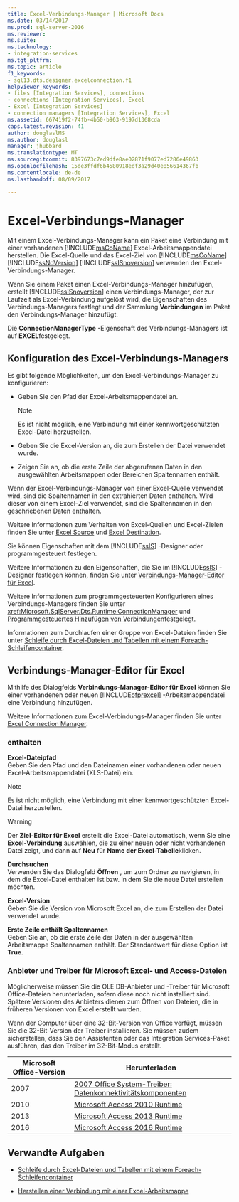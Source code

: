 ```yaml
---
title: Excel-Verbindungs-Manager | Microsoft Docs
ms.date: 03/14/2017
ms.prod: sql-server-2016
ms.reviewer: 
ms.suite: 
ms.technology:
- integration-services
ms.tgt_pltfrm: 
ms.topic: article
f1_keywords:
- sql13.dts.designer.excelconnection.f1
helpviewer_keywords:
- files [Integration Services], connections
- connections [Integration Services], Excel
- Excel [Integration Services]
- connection managers [Integration Services], Excel
ms.assetid: 667419f2-74fb-4b50-b963-9197d1368cda
caps.latest.revision: 41
author: douglaslMS
ms.author: douglasl
manager: jhubbard
ms.translationtype: MT
ms.sourcegitcommit: 8397673c7ed9dfe8ae02871f9077ed7286e49863
ms.openlocfilehash: 15de3ffdf6b4580918edf3a29d40e856614367fb
ms.contentlocale: de-de
ms.lasthandoff: 08/09/2017

---
```

# <a name="excel-connection-manager"></a>Excel-Verbindungs-Manager
  Mit einem Excel-Verbindungs-Manager kann ein Paket eine Verbindung mit einer vorhandenen [!INCLUDE[msCoName](../../includes/msconame-md.md)] Excel-Arbeitsmappendatei herstellen. Die Excel-Quelle und das Excel-Ziel von [!INCLUDE[msCoName](../../includes/msconame-md.md)] [!INCLUDE[ssNoVersion](../../includes/ssnoversion-md.md)] [!INCLUDE[ssISnoversion](../../includes/ssisnoversion-md.md)] verwenden den Excel-Verbindungs-Manager.  
  
 Wenn Sie einem Paket einen Excel-Verbindungs-Manager hinzufügen, erstellt [!INCLUDE[ssISnoversion](../../includes/ssisnoversion-md.md)] einen Verbindungs-Manager, der zur Laufzeit als Excel-Verbindung aufgelöst wird, die Eigenschaften des Verbindungs-Managers festlegt und der Sammlung **Verbindungen** im Paket den Verbindungs-Manager hinzufügt.  
  
 Die **ConnectionManagerType** -Eigenschaft des Verbindungs-Managers ist auf **EXCEL**festgelegt.  
  
## <a name="configuration-of-the-excel-connection-manager"></a>Konfiguration des Excel-Verbindungs-Managers  
 Es gibt folgende Möglichkeiten, um den Excel-Verbindungs-Manager zu konfigurieren:  
  
-   Geben Sie den Pfad der Excel-Arbeitsmappendatei an.  
  
    > [!NOTE]  
    >  Es ist nicht möglich, eine Verbindung mit einer kennwortgeschützten Excel-Datei herzustellen.  
  
-   Geben Sie die Excel-Version an, die zum Erstellen der Datei verwendet wurde.  
  
-   Zeigen Sie an, ob die erste Zeile der abgerufenen Daten in den ausgewählten Arbeitsmappen oder Bereichen Spaltennamen enthält.  
  
 Wenn der Excel-Verbindungs-Manager von einer Excel-Quelle verwendet wird, sind die Spaltennamen in den extrahierten Daten enthalten. Wird dieser von einem Excel-Ziel verwendet, sind die Spaltennamen in den geschriebenen Daten enthalten.  
  
 Weitere Informationen zum Verhalten von Excel-Quellen und Excel-Zielen finden Sie unter [Excel Source](../../integration-services/data-flow/excel-source.md) und [Excel Destination](../../integration-services/data-flow/excel-destination.md).  
  
 Sie können Eigenschaften mit dem [!INCLUDE[ssIS](../../includes/ssis-md.md)] -Designer oder programmgesteuert festlegen.  
  
 Weitere Informationen zu den Eigenschaften, die Sie im [!INCLUDE[ssIS](../../includes/ssis-md.md)] -Designer festlegen können, finden Sie unter [Verbindungs-Manager-Editor für Excel](../../integration-services/connection-manager/excel-connection-manager-editor.md).  
  
 Weitere Informationen zum programmgesteuerten Konfigurieren eines Verbindungs-Managers finden Sie unter <xref:Microsoft.SqlServer.Dts.Runtime.ConnectionManager> und [Programmgesteuertes Hinzufügen von Verbindungen](../../integration-services/building-packages-programmatically/adding-connections-programmatically.md)festgelegt.  
  
 Informationen zum Durchlaufen einer Gruppe von Excel-Dateien finden Sie unter [Schleife durch Excel-Dateien und Tabellen mit einem Foreach-Schleifencontainer](../../integration-services/control-flow/loop-through-excel-files-and-tables-by-using-a-foreach-loop-container.md).  
  
## <a name="excel-connection-manager-editor"></a>Verbindungs-Manager-Editor für Excel
  Mithilfe des Dialogfelds **Verbindungs-Manager-Editor für Excel** können Sie einer vorhandenen oder neuen [!INCLUDE[ofprexcel](../../includes/ofprexcel-md.md)] -Arbeitsmappendatei eine Verbindung hinzufügen.  
  
 Weitere Informationen zum Excel-Verbindungs-Manager finden Sie unter [Excel Connection Manager](../../integration-services/connection-manager/excel-connection-manager.md).  
  
### <a name="options"></a>enthalten  
 **Excel-Dateipfad**  
 Geben Sie den Pfad und den Dateinamen einer vorhandenen oder neuen Excel-Arbeitsmappendatei (XLS-Datei) ein.  
  
> [!NOTE]  
>  Es ist nicht möglich, eine Verbindung mit einer kennwortgeschützten Excel-Datei herzustellen.  
  
> [!WARNING]  
>  Der **Ziel-Editor für Excel** erstellt die Excel-Datei automatisch, wenn Sie eine **Excel-Verbindung** auswählen, die zu einer neuen oder nicht vorhandenen Datei zeigt, und dann auf **Neu** für **Name der Excel-Tabelle**klicken.  
  
 **Durchsuchen**  
 Verwenden Sie das Dialogfeld **Öffnen** , um zum Ordner zu navigieren, in dem die Excel-Datei enthalten ist bzw. in dem Sie die neue Datei erstellen möchten.  
  
 **Excel-Version**  
 Geben Sie die Version von Microsoft Excel an, die zum Erstellen der Datei verwendet wurde.  
  
 **Erste Zeile enthält Spaltennamen**  
 Geben Sie an, ob die erste Zeile der Daten in der ausgewählten Arbeitsmappe Spaltennamen enthält. Der Standardwert für diese Option ist **True**.  
  
### <a name="providers-and-drivers-for-microsoft-excel-and-access-file"></a>Anbieter und Treiber für Microsoft Excel- und Access-Dateien  
 Möglicherweise müssen Sie die OLE DB-Anbieter und -Treiber für Microsoft Office-Dateien herunterladen, sofern diese noch nicht installiert sind. Spätere Versionen des Anbieters dienen zum Öffnen von Dateien, die in früheren Versionen von Excel erstellt wurden.  
  
 Wenn der Computer über eine 32-Bit-Version von Office verfügt, müssen Sie die 32-Bit-Version der Treiber installieren. Sie müssen zudem sicherstellen, dass Sie den Assistenten oder das Integration Services-Paket ausführen, das den Treiber im 32-Bit-Modus erstellt.  
  
|Microsoft Office-Version|Herunterladen|  
|------------------------------|--------------|  
|2007|[2007 Office System-Treiber: Datenkonnektivitätskomponenten](https://www.microsoft.com/download/details.aspx?id=23734)|  
|2010|[Microsoft Access 2010 Runtime](https://www.microsoft.com/download/details.aspx?id=10910)|  
|2013|[Microsoft Access 2013 Runtime](http://www.microsoft.com/download/details.aspx?id=39358)|  
|2016|[Microsoft Access 2016 Runtime](https://www.microsoft.com/download/details.aspx?id=50040)|
  
## <a name="related-tasks"></a>Verwandte Aufgaben  
  
-   [Schleife durch Excel-Dateien und Tabellen mit einem Foreach-Schleifencontainer](../../integration-services/control-flow/loop-through-excel-files-and-tables-by-using-a-foreach-loop-container.md)  
  
-   [Herstellen einer Verbindung mit einer Excel-Arbeitsmappe](../../integration-services/connection-manager/connect-to-an-excel-workbook.md)  
  
  
